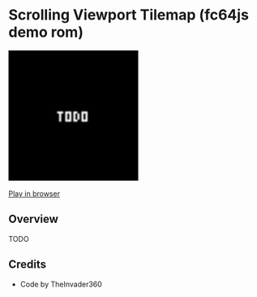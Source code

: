 # Scrolling Viewport Tilemap (fc64js demo rom)

[<img src="https://raw.githubusercontent.com/TheInvader360/fc64js/main/rom/demo/scrolling-viewport-tilemap/docs/demo.gif" width="256"/>](https://theinvader360.github.io/fc64js/rom/demo/scrolling-viewport-tilemap/)

[Play in browser](https://theinvader360.github.io/fc64js/rom/demo/scrolling-viewport-tilemap/)

## Overview

TODO

## Credits

* Code by TheInvader360
